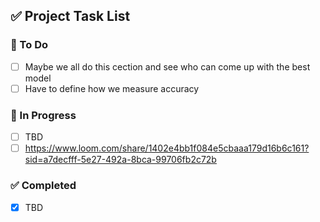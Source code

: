## ✅ Project Task List

### 🚀 To Do
- [ ] Maybe we all do this cection and see who can come up with the best model
- [ ] Have to define how we measure accuracy

### 🧪 In Progress
- [ ] TBD
- [ ] https://www.loom.com/share/1402e4bb1f084e5cbaaa179d16b6c161?sid=a7decfff-5e27-492a-8bca-99706fb2c72b

### ✅ Completed
- [x] TBD
